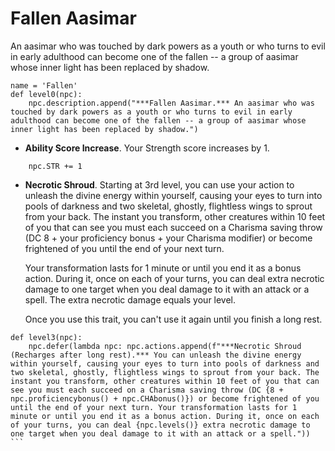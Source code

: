 # Fallen Aasimar
An aasimar who was touched by dark powers as a youth or who turns to evil in early adulthood can become one of the fallen -- a group of aasimar whose inner light has been replaced by shadow.

```
name = 'Fallen'
def level0(npc):
    npc.description.append("***Fallen Aasimar.*** An aasimar who was touched by dark powers as a youth or who turns to evil in early adulthood can become one of the fallen -- a group of aasimar whose inner light has been replaced by shadow.")
```

* **Ability Score Increase**. Your Strength score increases by 1.

```
    npc.STR += 1
```

* **Necrotic Shroud**. Starting at 3rd level, you can use your action to unleash the divine energy within yourself, causing your eyes to turn into pools of darkness and two skeletal, ghostly, flightless wings to sprout from your back. The instant you transform, other creatures within 10 feet of you that can see you must each succeed on a Charisma saving throw (DC 8 + your proficiency bonus + your Charisma modifier) or become frightened of you until the end of your next turn.

  Your transformation lasts for 1 minute or until you end it as a bonus action. During it, once on each of your turns, you can deal extra necrotic damage to one target when you deal damage to it with an attack or a spell. The extra necrotic damage equals your level.

  Once you use this trait, you can't use it again until you finish a long rest.

``````
def level3(npc): 
    npc.defer(lambda npc: npc.actions.append(f"***Necrotic Shroud (Recharges after long rest).*** You can unleash the divine energy within yourself, causing your eyes to turn into pools of darkness and two skeletal, ghostly, flightless wings to sprout from your back. The instant you transform, other creatures within 10 feet of you that can see you must each succeed on a Charisma saving throw (DC {8 + npc.proficiencybonus() + npc.CHAbonus()}) or become frightened of you until the end of your next turn. Your transformation lasts for 1 minute or until you end it as a bonus action. During it, once on each of your turns, you can deal {npc.levels()} extra necrotic damage to one target when you deal damage to it with an attack or a spell."))
```
